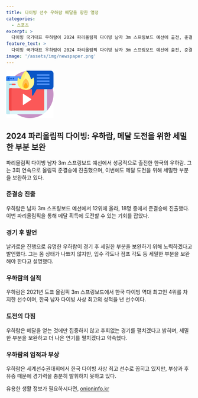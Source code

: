 ```yaml
---
title: 다이빙 선수 우하람 메달을 향한 열정
categories:
  - 스포츠
excerpt: >
  다이빙 국가대표 우하람이 2024 파리올림픽 다이빙 남자 3m 스프링보드 예선에 출전, 준결승 진출에 성공. 3회 연속 올림픽 준결승에 진출한 우하람은 메달 도전을 위해 더 나은 연기를 펼치겠다고 다짐했다. 우하람은 2016년 리우데자네이루 대회에서 한국 다이빙 사상 처음으로 올림픽 결승 무대에 오르고, 2021년 도쿄 올림픽에서는 4위를 차지했다. 부상으로 인한 힘든 시기를 겪었지만, 파리 올림픽 출전권을 따내며 대비에 충실한 우하람은 메달 획득을 향해 최선을 다할 것이라고 밝혔다.
feature_text: >
  다이빙 국가대표 우하람이 2024 파리올림픽 다이빙 남자 3m 스프링보드 예선에 출전, 준결승 진출에 성공. 3회 연속 올림픽 준결승에 진출한 우하람은 메달 도전을 위해 더 나은 연기를 펼치겠다고 다짐했다. 우하람은 2016년 리우데자네이루 대회에서 한국 다이빙 사상 처음으로 올림픽 결승 무대에 오르고, 2021년 도쿄 올림픽에서는 4위를 차지했다. 부상으로 인한 힘든 시기를 겪었지만, 파리 올림픽 출전권을 따내며 대비에 충실한 우하람은 메달 획득을 향해 최선을 다할 것이라고 밝혔다.
image: '/assets/img/newspaper.png'
---
```


<p><img src="/assets/img/news.png" alt="rentncar 속보" /></p>

<h2 data-ke-size="size26">2024 파리올림픽 다이빙: 우하람, 메달 도전을 위한 세밀한 부분 보완</h2>

<p data-ke-size="size16">파리올림픽 다이빙 남자 3m 스프링보드 예선에서 성공적으로 출전한 한국의 우하람. 그는 3회 연속으로 올림픽 준결승에 진출했으며, 이번에도 메달 도전을 위해 세밀한 부분을 보완하고 있다.</p>

<h3>준결승 진출</h3>

<p data-ke-size="size16">우하람은 남자 3m 스프링보드 예선에서 12위에 올라, 18명 중에서 준결승에 진출했다. 이번 파리올림픽을 통해 메달 획득에 도전할 수 있는 기회를 잡았다.</p>

<h3>경기 후 발언</h3>

<p data-ke-size="size16">날카로운 진행으로 유명한 우하람이 경기 후 세밀한 부분을 보완하기 위해 노력하겠다고 발언했다. 그는 몸 상태가 나쁘지 않지만, 입수 각도나 점프 각도 등 세밀한 부분을 보완해야 한다고 설명했다.</p>

<h3>우하람의 실적</h3>

<p data-ke-size="size16">우하람은 2021년 도쿄 올림픽 3m 스프링보드에서 한국 다이빙 역대 최고인 4위를 차지한 선수이며, 한국 남자 다이빙 사상 최고의 성적을 낸 선수이다.</p>

<h3>도전의 다짐</h3>

<p data-ke-size="size16">우하람은 메달을 얻는 것에만 집중하지 않고 후회없는 경기를 펼치겠다고 밝히며, 세밀한 부분을 보완하고 더 나은 연기를 펼치겠다고 약속했다.</p>

<h3>우하람의 업적과 부상</h3>

<p data-ke-size="size16">우하람은 세계선수권대회에서 한국 다이빙 사상 최고 선수로 꼽히고 있지만, 부상과 후유증 때문에 경기력을 충분히 발휘하지 못하고 있다.</p>
유용한 생활 정보가 필요하시다면, <a href="https://onioninfo.kr" rel="dofollow">onioninfo.kr</a>


